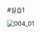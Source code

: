#실습1

![004_01](https://github.com/ccihxn/2023-2-mobileProgramming/assets/35947666/a21b4a19-9382-4e22-91ad-710e514bc769)
